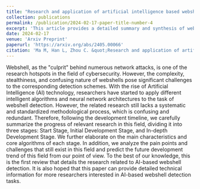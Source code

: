 ```yaml
---
title: "Research and application of artificial intelligence based webshell detection model: A literature review"
collection: publications
permalink: /publication/2024-02-17-paper-title-number-4
excerpt: 'This article provides a detailed summary and synthesis of webshell detection solutions based on artificial intelligence technology, analyzes the shortcomings of existing solutions, and predicts the future development trends in the related field.'
date: 2024-02-17
venue: 'Arxiv Preprint'
paperurl: 'https://arxiv.org/abs/2405.00066'
citation: 'Ma M, Han L, Zhou C. &quot;Research and application of artificial intelligence based webshell detection model: A literature review[J]&quot; <i>arXiv preprint</i> arXiv:2405.00066, 2024.'
---
```


Webshell, as the "culprit" behind numerous network attacks, is one of the research hotspots in the field of cybersecurity. However, the complexity, stealthiness, and confusing nature of webshells pose significant challenges to the corresponding detection schemes. With the rise of Artificial Intelligence (AI) technology, researchers have started to apply different intelligent algorithms and neural network architectures to the task of webshell detection. However, the related research still lacks a systematic and standardized methodological process, which is confusing and redundant. Therefore, following the development timeline, we carefully summarize the progress of relevant research in this field, dividing it into three stages: Start Stage, Initial Development Stage, and In-depth Development Stage. We further elaborate on the main characteristics and core algorithms of each stage. In addition, we analyze the pain points and challenges that still exist in this field and predict the future development trend of this field from our point of view. To the best of our knowledge, this is the first review that details the research related to AI-based webshell detection. It is also hoped that this paper can provide detailed technical information for more researchers interested in AI-based webshell detection tasks. 
